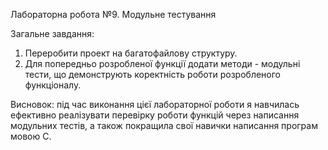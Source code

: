 

Лабораторна робота №9. Модульне тестування

Загальне завдання: 
1) Переробити проект на багатофайлову структуру.
2) Для попередньо розробленої функції додати методи - модульні тести, що демонструють коректність роботи розробленого функціоналу.

Висновок: під час виконання цієї лабораторної роботи я навчилась ефективно реалізувати перевірку роботи функцій через написання модульних тестів, а також покращила свої навички написання програм мовою С.
